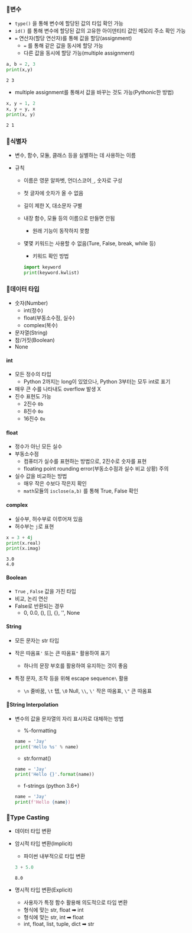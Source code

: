 ### 📌변수

- `type()` 을 통해 변수에 할당된 값의 타입 확인 가능
- `id()` 를 통해 변수에 할당된 값의 고유한 아이덴티티 값인 메모리 주소 확인 가능
- `=` 연산자(할당 연산자)를 통해 값을 할당(assignment)
  - `=` 를 통해 같은 값을 동시에 할당 가능
  - 다른 값을 동시에 할당 가능(multiple assignment)

```python
a, b = 2, 3
print(x,y)
```

```
2 3
```



- multiple assignment를 통해서 값을 바꾸는 것도 가능(Pythonic한 방법)

```python
x, y = 1, 2
x, y = y, x
print(x, y)
```

```
2 1
```



### 📌식별자

- 변수, 함수, 모듈, 클래스 등을 실별하는 데 사용하는 이름

- 규칙

  - 이름은 영문 알파벳, 언더스코어`_`, 숫자로 구성

  - 첫 글자에 숫자가 올 수 없음

  - 길이 제한 X, 대소문자 구별

  - 내장 함수, 모듈 등의 이름으로 만들면 안됨

    - 원래 기능이 동작하지 못함

  - 몇몇 키워드는 사용할 수 없음(Ture, False, break, while 등)

    - 키워드 확인 방법

    ```python
    import keyword
    print(keyword.kwlist)
    ```

    

### 📌데이터 타입

- 숫자(Number)
  - int(정수)
  - float(부동소수점, 실수)
  - complex(복수)
- 문자열(String)
- 참/거짓(Boolean)
- None



#### int

- 모든 정수의 타입
  - Python 2까지는 long이 있었으나, Python 3부터는 모두 int로 표기
- 매우 큰 수를 나타내도 overflow 발생 X
- 진수 표현도 가능
  - 2진수 `0b`
  - 8진수 `0o`
  - 16진수 `0x`



#### float

- 정수가 아닌 모든 실수
- 부동소수점
  - 컴퓨터가 실수를 표현하는 방법으로, 2진수로 숫자를 표현
  - floating point rounding error(부동소수점과 실수 비교 상황) 주의
- 실수 값을 비교하는 방법
  - 매우 작은 수보다 작은지 확인
  - `math`모듈의 `isclose(a,b)` 를 통해 True, False 확인



#### complex

- 실수부, 허수부로 이루어져 있음
- 허수부는 `j`로 표현

```python
x = 3 + 4j
print(x.real)
print(x.imag)
```

```
3.0
4.0
```



#### Boolean

- `True` , `False` 값을 가진 타입
- 비교, 논리 연산
- False로 반환되는 경우
  - 0, 0.0, (), [], {}, '', None



#### String

- 모든 문자는 str 타입
- 작은 따옴표`'` 또는 큰 따옴표`"` 활용하여 표기
  - 하나의 문장 부호를 활용하여 유지하는 것이 좋음

- 특정 문자, 조작 등을 위해 escape sequence`\` 활용
  - `\n` 줄바꿈, `\t` 탭, `\0` Null, `\\`\, `\'` 작은 따옴표, `\"` 큰 따옴표



#### 📌String Interpolation

- 변수의 값을 문자열의 자리 표시자로 대체하는 방법

  - %-formatting

  ```python
  name = 'Jay'
  print('Hello %s' % name)
  ```

  - str.format()

  ```python
  name = 'Jay'
  print('Hello {}'.format(name))
  ```

  - f-strings (python 3.6+)

  ```python
  name = 'Jay'
  print(f'Hello {name})
  ```



### 📌Type Casting

- 데이터 타입 변환

- 암시적 타입 변환(Implicit)

  - 파이썬 내부적으로 타입 변환

  ```python
  3 + 5.0
  ```

  ```
  8.0
  ```

- 명시적 타입 변환(Explicit)

  - 사용자가 특정 함수 활용해 의도적으로 타입 변환
  - 형식에 맞는 str, float ➡ int
  - 형식에 맞는 str, int ➡ float
  - int, float, list, tuple, dict ➡ str

